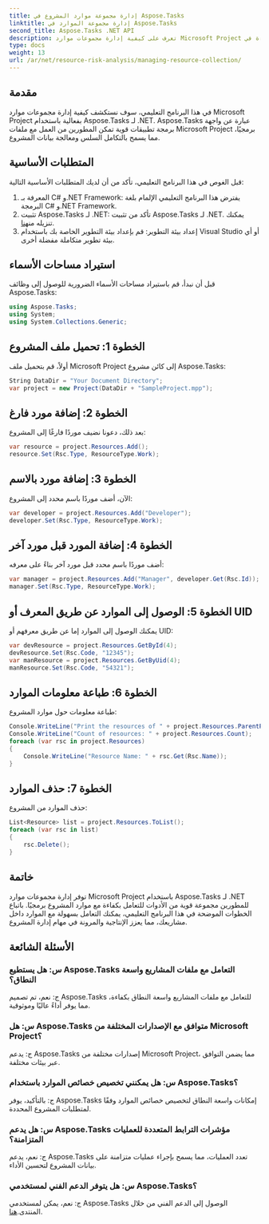 ```yaml
---
title: إدارة مجموعة موارد المشروع في Aspose.Tasks
linktitle: إدارة مجموعة الموارد في Aspose.Tasks
second_title: Aspose.Tasks .NET API
description: تعرف على كيفية إدارة مجموعات موارد Microsoft Project بكفاءة في .NET باستخدام Aspose.Tasks API. زيادة الإنتاجية والمرونة.
type: docs
weight: 13
url: /ar/net/resource-risk-analysis/managing-resource-collection/
---
```

## مقدمة
في هذا البرنامج التعليمي، سوف نستكشف كيفية إدارة مجموعات موارد Microsoft Project بفعالية باستخدام Aspose.Tasks لـ .NET. Aspose.Tasks عبارة عن واجهة برمجة تطبيقات قوية تمكن المطورين من العمل مع ملفات Microsoft Project برمجيًا، مما يسمح بالتكامل السلس ومعالجة بيانات المشروع.
## المتطلبات الأساسية
قبل الغوص في هذا البرنامج التعليمي، تأكد من أن لديك المتطلبات الأساسية التالية:
1. المعرفة بـ C# و.NET Framework: يفترض هذا البرنامج التعليمي الإلمام بلغة البرمجة C# و.NET Framework.
2. تثبيت Aspose.Tasks لـ .NET: تأكد من تثبيت Aspose.Tasks لـ .NET. يمكنك تنزيله من[هنا](https://releases.aspose.com/tasks/net/).
3. إعداد بيئة التطوير: قم بإعداد بيئة التطوير الخاصة بك باستخدام Visual Studio أو أي بيئة تطوير متكاملة مفضلة أخرى.

## استيراد مساحات الأسماء
قبل أن نبدأ، قم باستيراد مساحات الأسماء الضرورية للوصول إلى وظائف Aspose.Tasks:
```csharp
using Aspose.Tasks;
using System;
using System.Collections.Generic;


```

## الخطوة 1: تحميل ملف المشروع
أولاً، قم بتحميل ملف Microsoft Project إلى كائن مشروع Aspose.Tasks:
```csharp
String DataDir = "Your Document Directory";
var project = new Project(DataDir + "SampleProject.mpp");
```
## الخطوة 2: إضافة مورد فارغ
بعد ذلك، دعونا نضيف موردًا فارغًا إلى المشروع:
```csharp
var resource = project.Resources.Add();
resource.Set(Rsc.Type, ResourceType.Work);
```
## الخطوة 3: إضافة مورد بالاسم
الآن، أضف موردًا باسم محدد إلى المشروع:
```csharp
var developer = project.Resources.Add("Developer");
developer.Set(Rsc.Type, ResourceType.Work);
```
## الخطوة 4: إضافة المورد قبل مورد آخر
أضف موردًا باسم محدد قبل مورد آخر بناءً على معرفه:
```csharp
var manager = project.Resources.Add("Manager", developer.Get(Rsc.Id));
manager.Set(Rsc.Type, ResourceType.Work);
```
## الخطوة 5: الوصول إلى الموارد عن طريق المعرف أو UID
يمكنك الوصول إلى الموارد إما عن طريق معرفهم أو UID:
```csharp
var devResource = project.Resources.GetById(4);
devResource.Set(Rsc.Code, "12345");
var manResource = project.Resources.GetByUid(4);
manResource.Set(Rsc.Code, "54321");
```
## الخطوة 6: طباعة معلومات الموارد
طباعة معلومات حول موارد المشروع:
```csharp
Console.WriteLine("Print the resources of " + project.Resources.ParentProject.Get(Prj.Name) + " project.");
Console.WriteLine("Count of resources: " + project.Resources.Count);
foreach (var rsc in project.Resources)
{
    Console.WriteLine("Resource Name: " + rsc.Get(Rsc.Name));
}
```
## الخطوة 7: حذف الموارد
حذف الموارد من المشروع:
```csharp
List<Resource> list = project.Resources.ToList();
foreach (var rsc in list)
{
    rsc.Delete();
}
```

## خاتمة
توفر إدارة مجموعات موارد Microsoft Project باستخدام Aspose.Tasks لـ .NET للمطورين مجموعة قوية من الأدوات للتعامل بكفاءة مع موارد المشروع برمجيًا. باتباع الخطوات الموضحة في هذا البرنامج التعليمي، يمكنك التعامل بسهولة مع الموارد داخل مشاريعك، مما يعزز الإنتاجية والمرونة في مهام إدارة المشروع.
## الأسئلة الشائعة
### س: هل يستطيع Aspose.Tasks التعامل مع ملفات المشاريع واسعة النطاق؟

ج: نعم، تم تصميم Aspose.Tasks للتعامل مع ملفات المشاريع واسعة النطاق بكفاءة، مما يوفر أداءً عاليًا وموثوقية.

### س: هل Aspose.Tasks متوافق مع الإصدارات المختلفة من Microsoft Project؟

ج: يدعم Aspose.Tasks إصدارات مختلفة من Microsoft Project، مما يضمن التوافق عبر بيئات مختلفة.

### س: هل يمكنني تخصيص خصائص الموارد باستخدام Aspose.Tasks؟

ج: بالتأكيد، يوفر Aspose.Tasks إمكانات واسعة النطاق لتخصيص خصائص الموارد وفقًا لمتطلبات المشروع المحددة.

### س: هل يدعم Aspose.Tasks مؤشرات الترابط المتعددة للعمليات المتزامنة؟

ج: نعم، يدعم Aspose.Tasks تعدد العمليات، مما يسمح بإجراء عمليات متزامنة على بيانات المشروع لتحسين الأداء.

### س: هل يتوفر الدعم الفني لمستخدمي Aspose.Tasks؟

 ج: نعم، يمكن لمستخدمي Aspose.Tasks الوصول إلى الدعم الفني من خلال المنتدى.[هنا](https://forum.aspose.com/c/tasks/15).